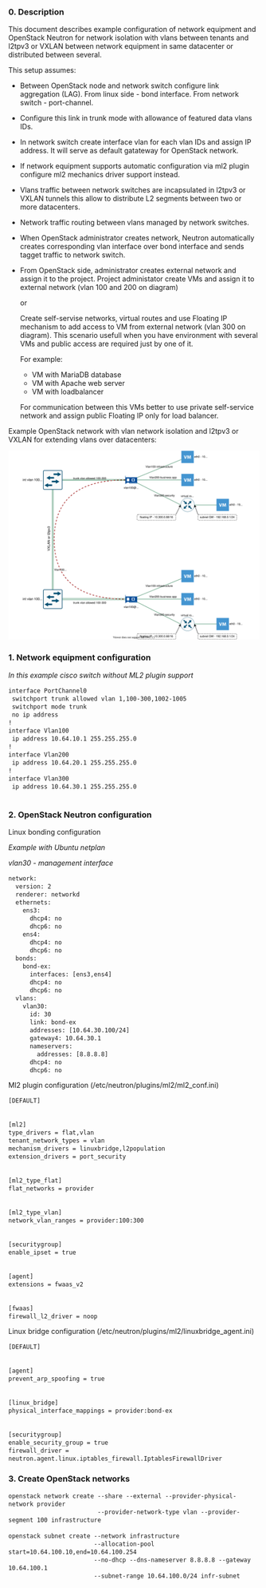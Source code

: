 ### 0. Description

This document describes example configuration of network equipment and 
OpenStack Neutron for network isolation with vlans between tenants
and l2tpv3 or VXLAN between network equipment in same datacenter or 
distributed between several.

This setup assumes:

- Between OpenStack node and network switch configure link aggregation (LAG). 
  From linux side - bond interface. From network switch - port-channel.
- Configure this link in trunk mode with allowance of featured data vlans IDs.
- In network switch create interface vlan for each vlan IDs and assign 
  IP address. It will serve as default gatateway for OpenStack network.
- If network equipment supports automatic configuration via ml2 plugin
  configure ml2 mechanics driver support instead.
- Vlans traffic between network switches are incapsulated in l2tpv3 or VXLAN tunnels 
  this allow to distribute L2 segments between two or more datacenters.
- Network traffic routing between vlans managed by network switches.
- When OpenStack administrator creates network, Neutron automatically creates 
  corresponding vlan interface over bond interface and sends tagget traffic 
  to network switch.
- From OpenStack side, administrator creates external network and assign it 
  to the project.
  Project administator create VMs and assign it to external network 
  (vlan 100 and 200 on diagram)  

  or  
  
  Create self-servise networks, virtual routes and use Floating IP mechanism
  to add access to VM from external network (vlan 300 on diagram).
  This scenario usefull when you have environment with several VMs and public access
  are required just by one of it.

  For example:  
    - VM with MariaDB database  
    - VM with Apache web server  
    - VM with loadbalancer    

  For communication between this VMs better to use private self-service network
  and assign public Floating IP only for load balancer.


Example OpenStack network with vlan network isolation and l2tpv3 or VXLAN for 
extending vlans over datacenters:

![network_vlans](network_vlans.svg)



### 1. Network equipment configuration


*In this example cisco switch without ML2 plugin support*

```
interface PortChannel0
 switchport trunk allowed vlan 1,100-300,1002-1005
 switchport mode trunk
 no ip address
!         
interface Vlan100
 ip address 10.64.10.1 255.255.255.0
!         
interface Vlan200
 ip address 10.64.20.1 255.255.255.0
!                  
interface Vlan300
 ip address 10.64.30.1 255.255.255.0
       
```


### 2. OpenStack Neutron configuration


Linux bonding configuration

*Example with Ubuntu netplan*

*vlan30 - management interface*

```
network:
  version: 2
  renderer: networkd
  ethernets:
    ens3:
      dhcp4: no
      dhcp6: no
    ens4:
      dhcp4: no
      dhcp6: no
  bonds:
    bond-ex:
      interfaces: [ens3,ens4]
      dhcp4: no
      dhcp6: no
  vlans:
    vlan30:
      id: 30
      link: bond-ex
      addresses: [10.64.30.100/24]
      gateway4: 10.64.30.1
      nameservers:
        addresses: [8.8.8.8]
      dhcp4: no
      dhcp6: no

```


Ml2 plugin configuration (/etc/neutron/plugins/ml2/ml2_conf.ini)

```
[DEFAULT]


[ml2]
type_drivers = flat,vlan
tenant_network_types = vlan
mechanism_drivers = linuxbridge,l2population
extension_drivers = port_security


[ml2_type_flat]
flat_networks = provider


[ml2_type_vlan]
network_vlan_ranges = provider:100:300


[securitygroup]
enable_ipset = true


[agent]
extensions = fwaas_v2


[fwaas]
firewall_l2_driver = noop

```


Linux bridge configuration (/etc/neutron/plugins/ml2/linuxbridge_agent.ini)

```
[DEFAULT]


[agent]
prevent_arp_spoofing = true


[linux_bridge]
physical_interface_mappings = provider:bond-ex


[securitygroup]
enable_security_group = true
firewall_driver = neutron.agent.linux.iptables_firewall.IptablesFirewallDriver

```


### 3. Create OpenStack networks



```
openstack network create --share --external --provider-physical-network provider 
                         --provider-network-type vlan --provider-segment 100 infrastructure

openstack subnet create --network infrastructure
                        --allocation-pool start=10.64.100.10,end=10.64.100.254 
                        --no-dhcp --dns-nameserver 8.8.8.8 --gateway 10.64.100.1 
                        --subnet-range 10.64.100.0/24 infr-subnet

```

